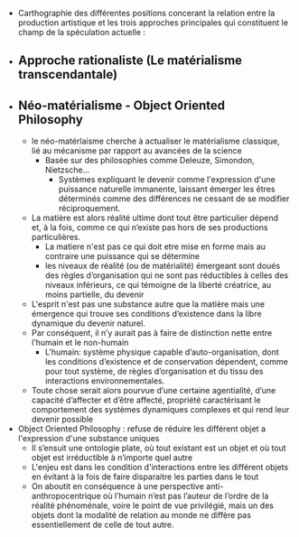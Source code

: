 - Carthographie des différentes positions concerant la relation entre la production artistique et les trois approches principales qui constituent le champ de la spéculation actuelle :
- ## Approche rationaliste (Le matérialisme transcendantale)
- ## Néo-matérialisme - Object Oriented Philosophy
	- le néo-matérlaisme cherche à actualiser le matérialisme classique, lié au mécanisme par rapport au avancées de la science
		- Basée sur des philosophies comme Deleuze, Simondon, Nietzsche...
			- Systèmes expliquant le devenir comme l'expression d'une puissance naturelle immanente, laissant émerger les êtres déterminés comme des différences ne cessant de se modifier réciproquement.
	- La matière est alors réalité ultime dont tout être particulier dépend et, à la fois, comme ce qui n’existe pas hors de ses productions particulières.
		- La matiere n'est pas ce qui doit etre mise en forme mais au contraire une puissance qui se détermine
		- les niveaux de réalité (ou de matérialité) émergeant sont doués des règles d’organisation qui ne sont pas réductibles à celles des niveaux inférieurs, ce qui témoigne de la liberté créatrice, au moins partielle, du devenir
	- L'esprit n'est pas une substance autre que la matière mais une émergence qui trouve ses conditions d’existence dans la libre dynamique du
	  devenir naturel.
	- Par conséquent, il n’y aurait pas à faire de distinction nette entre l’humain et le non-humain
		- L'humain: système physique capable d’auto-organisation, dont les conditions d’existence et de conservation dépendent, comme pour tout système, de règles d’organisation et du tissu des interactions environnementales.
	- Toute chose serait alors pourvue d’une certaine agentialité, d’une capacité d’affecter et d’être affecté, propriété caractérisant le comportement des systèmes dynamiques complexes et qui rend leur devenir possible
- Object Oriented Philosophy : refuse de réduire les différent objet a l'expression d'une substance uniques
	- Il s’ensuit une ontologie plate, où tout existant est un objet et où tout objet est irréductible à n’importe quel autre
	- L'enjeu est dans les condition d'interactions entre les différent objets en évitant à la fois de faire disparaitre les parties dans le tout
	- On aboutit en conséquence à une perspective anti-anthropocentrique où l’humain n’est pas l’auteur de l’ordre de la réalité phénoménale, voire le point de vue privilégié, mais un des objets dont la modalité de relation au monde ne diffère pas essentiellement de celle de tout autre.